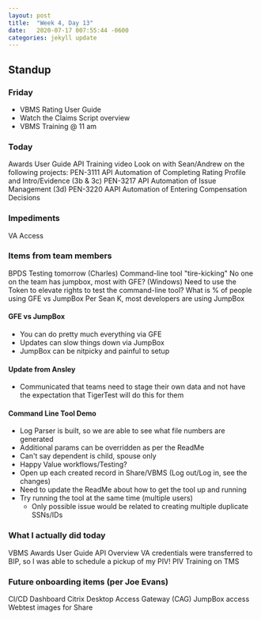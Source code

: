 ```yaml
---
layout: post
title:  "Week 4, Day 13"
date:   2020-07-17 007:55:44 -0600
categories: jekyll update
---
```


## Standup

### Friday
* VBMS Rating User Guide
* Watch the Claims Script overview
* VBMS Training @ 11 am

### Today
Awards User Guide
API Training video
Look on with Sean/Andrew on the following projects:
PEN-3111 API Automation of Completing Rating Profile and Intro/Evidence (3b & 3c)
PEN-3217 API Automation of Issue Management (3d)
PEN-3220 AAPI Automation of Entering Compensation Decisions 

### Impediments
VA Access

### Items from team members
BPDS Testing tomorrow (Charles)
Command-line tool "tire-kicking"
No one on the team has jumpbox, most with GFE? (Windows)
Need to use the Token to elevate rights to test the command-line tool?
What is % of people using GFE vs JumpBox
Per Sean K, most developers are using JumpBox

#### GFE vs JumpBox
* You can do pretty much everything via GFE
* Updates can slow things down via JumpBox
* JumpBox can be nitpicky and painful to setup

#### Update from Ansley
* Communicated that teams need to stage their own data and not have the expectation that TigerTest will do this for them

#### Command Line Tool Demo
* Log Parser is built, so we are able to see what file numbers are generated
* Additional params can be overridden as per the ReadMe
* Can't say dependent is child, spouse only
* Happy Value workflows/Testing?
* Open up each created record in Share/VBMS (Log out/Log in, see the changes)
* Need to update the ReadMe about how to get the tool up and running
* Try running the tool at the same time (multiple users)
  * Only possible issue would be related to creating multiple duplicate SSNs/IDs

### What I actually did today
VBMS Awards User Guide 
API Overview
VA credentials were transferred to BIP, so I was able to schedule a pickup of my PIV!
PIV Training on TMS

### Future onboarding items (per Joe Evans)
CI/CD Dashboard
Citrix Desktop Access Gateway (CAG)
JumpBox access
Webtest images for Share
